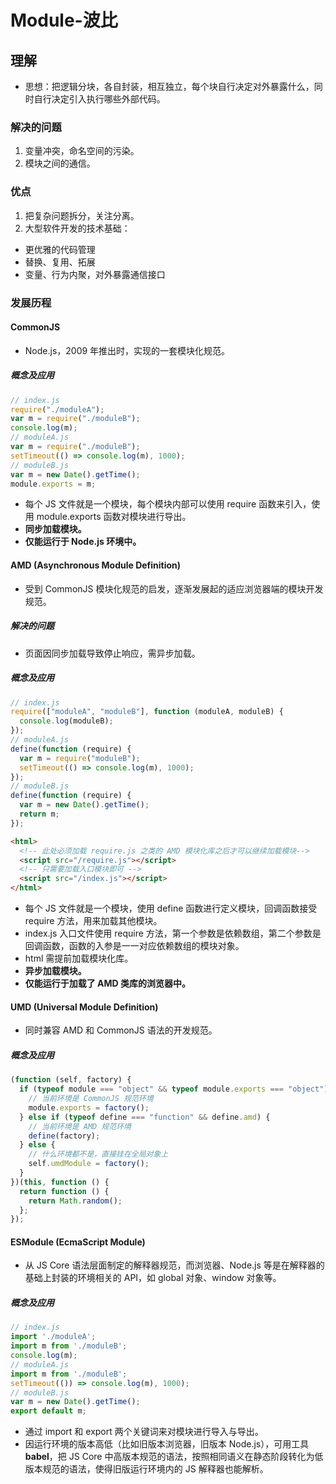 # Module-波比

## 理解

- 思想：把逻辑分块，各自封装，相互独立，每个块自行决定对外暴露什么，同时自行决定引入执行哪些外部代码。

### 解决的问题

1. 变量冲突，命名空间的污染。
2. 模块之间的通信。

### 优点

1. 把复杂问题拆分，关注分离。
2. 大型软件开发的技术基础：

- 更优雅的代码管理
- 替换、复用、拓展
- 变量、行为内聚，对外暴露通信接口

### 发展历程

#### CommonJS

- Node.js，2009 年推出时，实现的一套模块化规范。

##### 概念及应用

```js
// index.js
require("./moduleA");
var m = require("./moduleB");
console.log(m);
// moduleA.js
var m = require("./moduleB");
setTimeout(() => console.log(m), 1000);
// moduleB.js
var m = new Date().getTime();
module.exports = m;
```

- 每个 JS 文件就是一个模块，每个模块内部可以使用 require 函数来引入，使用 module.exports 函数对模块进行导出。
- **同步加载模块。**
- **仅能运行于 Node.js 环境中。**

#### AMD (Asynchronous Module Definition)

- 受到 CommonJS 模块化规范的启发，逐渐发展起的适应浏览器端的模块开发规范。

##### 解决的问题

- 页面因同步加载导致停止响应，需异步加载。

##### 概念及应用

```js
// index.js
require(["moduleA", "moduleB"], function (moduleA, moduleB) {
  console.log(moduleB);
});
// moduleA.js
define(function (require) {
  var m = require("moduleB");
  setTimeout(() => console.log(m), 1000);
});
// moduleB.js
define(function (require) {
  var m = new Date().getTime();
  return m;
});
```

```html
<html>
  <!-- 此处必须加载 require.js 之类的 AMD 模块化库之后才可以继续加载模块-->
  <script src="/require.js"></script>
  <!-- 只需要加载⼊⼝模块即可 -->
  <script src="/index.js"></script>
</html>
```

- 每个 JS 文件就是一个模块，使用 define 函数进行定义模块，回调函数接受 require 方法，用来加载其他模块。
- index.js 入口文件使用 require 方法，第一个参数是依赖数组，第二个参数是回调函数，函数的入参是一一对应依赖数组的模块对象。
- html 需提前加载模块化库。
- **异步加载模块。**
- **仅能运行于加载了 AMD 类库的浏览器中。**

#### UMD (Universal Module Definition)

- 同时兼容 AMD 和 CommonJS 语法的开发规范。

##### 概念及应用

```js
(function (self, factory) {
  if (typeof module === "object" && typeof module.exports === "object") {
    // 当前环境是 CommonJS 规范环境
    module.exports = factory();
  } else if (typeof define === "function" && define.amd) {
    // 当前环境是 AMD 规范环境
    define(factory);
  } else {
    // 什么环境都不是，直接挂在全局对象上
    self.umdModule = factory();
  }
})(this, function () {
  return function () {
    return Math.random();
  };
});
```

#### ESModule (EcmaScript Module)

- 从 JS Core 语法层面制定的解释器规范，而浏览器、Node.js 等是在解释器的基础上封装的环境相关的 API，如 global 对象、window 对象等。

##### 概念及应用

```js
// index.js
import './moduleA';
import m from './moduleB';
console.log(m);
// moduleA.js
import m from './moduleB';
setTimeout(()) => console.log(m), 1000);
// moduleB.js
var m = new Date().getTime();
export default m;
```

- 通过 import 和 export 两个关键词来对模块进⾏导⼊与导出。
- 因运行环境的版本高低（比如旧版本浏览器，旧版本 Node.js），可用工具 **babel**，把 JS Core 中⾼版本规范的语法，按照相同语义在静态阶段转化为低版本规范的语法，使得旧版运行环境内的 JS 解释器也能解析。
